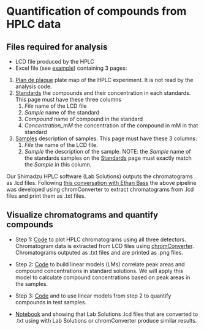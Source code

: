 # Quantification of compounds from HPLC data


## Files required for analysis
* LCD file produced by the HPLC
* Excel file (see [example](Data/information_HPLC_DATE.xlsx)) containing 3 pages:
1. <ins>Plan de plaque</ins> plate map of the HPLC experiment. It is not read by the analysis code.
2. <ins>Standards</ins> the compounds and their concentration in each standards. This page must have these three columns
    1. *File* name of the LCD file
    2. *Sample* name of the standard
    3. *Compound* name of compound in the standard
    4. *Concentration_mM* the concentration of the compound in mM in that standard
3. <ins>Samples</ins> description of samples. This page must have these 3 columns:
    1. *File* the name of the LCD file.
    2. *Sample* the description of the sample. NOTE: the *Sample* name of the standards samples on the <ins>Standards</ins> page must exactly match the *Sample* in this column.
            
Our Shimadzu HPLC software (Lab Solutions) outputs the chromatograms as .lcd files. Following [this conversation with Ethan Bass](https://github.com/ethanbass/chromConverter/issues/29#issuecomment-2313702224) the above pipeline was developed using chromConverter to extract chromatograms from .lcd files and print them as .txt files.

## Visualize chromatograms and quantify compounds

-   Step 1: [Code](Code/01_chromatograms_test.qmd) to plot HPLC chromatograms using all three detectors. Chromatogram data is extracted from LCD files using [chromConverter](https://cran.rstudio.com/web/packages/chromConverter/index.html). Chromatograms outputed as .txt files and are printed as .png files.
-   Step 2: [Code](Code/02_standards_test.qmd) to build linear models (LMs) correlate peak areas and compound concentrations in standard solutions. We will apply this model to calculate compound concentrations based on peak areas in the samples.
-   Step 3: [Code](/Code/03_quantifyCompounds_test.qmd) and to use linear models from step 2 to quantify compounds in test samples.

-   [Notebook](Code/ChromConverter-LabSolutions/2024.08_standards_chromConverter-LabSolutions.html) and showing that Lab Solutions .lcd files that are converted to .txt using with Lab Solutions or chromConverter produce similar results.
